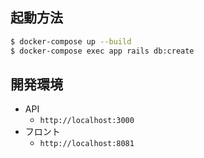 ## 起動方法

```sh
$ docker-compose up --build
$ docker-compose exec app rails db:create
```

## 開発環境
* API
  * `http://localhost:3000`
* フロント
  * `http://localhost:8081`
